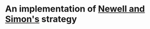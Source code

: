 # An implementation of [Newell and Simon's](https://en.wikipedia.org/wiki/Tic-tac-toe#Strategy) strategy

